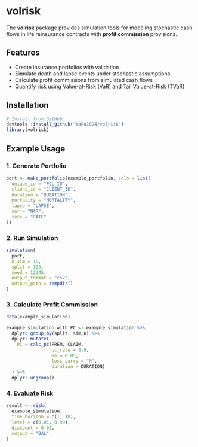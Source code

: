 
# volrisk

The **volrisk** package provides simulation tools for modeling
stochastic cash flows in life reinsurance contracts with **profit
commission** provisions.

## Features

- Create insurance portfolios with validation
- Simulate death and lapse events under stochastic assumptions
- Calculate profit commissions from simulated cash flows
- Quantify risk using Value-at-Risk (VaR) and Tail Value-at-Risk (TVaR)

## Installation

``` r
# Install from GitHub
devtools::install_github("taku1094/volrisk")
library(volrisk)
```

## Example Usage

### 1. Generate Portfolio

``` r
port <- make_portfolio(example_portfolio, cols = list(
  unique_id = "POL_ID",
  client_id = "CLIENT_ID",
  duration = "DURATION",
  mortality = "MORTALITY",
  lapse = "LAPSE",
  nar = "NAR",
  rate = "RATE"
))
```

### 2. Run Simulation

``` r
simulation(
  port, 
  n_sim = 10, 
  split = 100,
  seed = 12345,
  output_format = "csv", 
  output_path = tempdir()
)
```

### 3. Calculate Profit Commission

``` r
data(example_simulation)

example_simulation_with_PC <- example_simulation %>%
  dplyr::group_by(split, sim_n) %>%
  dplyr::mutate(
    PC = calc_pc(PREM, CLAIM,
                 pc_rate = 0.9,
                 me = 0.05,
                 loss_carry = "N",
                 duration = DURATION)
  ) %>%
  dplyr::ungroup()
```

### 4. Evaluate Risk

``` r
result <- risk(
  example_simulation,
  time_horizon = c(1, 10),
  level = c(0.01, 0.99),
  discount = 0.02,
  output = "BAL"
)
```
